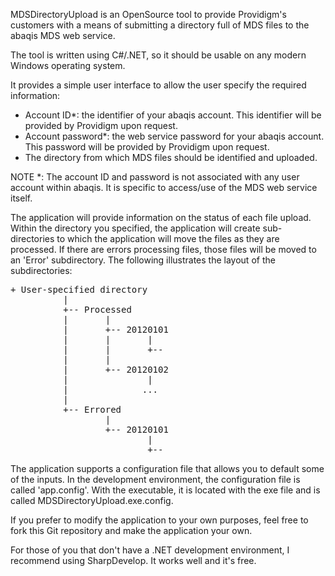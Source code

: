 MDSDirectoryUpload is an OpenSource tool to provide Providigm's customers with a means of submitting a directory full of MDS files to the abaqis MDS web service.

The tool is written using C#/.NET, so it should be usable on any modern Windows operating system.

It provides a simple user interface to allow the user specify the required information:

* Account ID*: the identifier of your abaqis account. This identifier will be provided by Providigm upon request.
* Account password*: the web service password for your abaqis account. This password will be provided by Providigm upon request.
* The directory from which MDS files should be identified and uploaded.

NOTE *: The account ID and password is not associated with any user account within abaqis. It is specific to access/use of the MDS web service itself.

The application will provide information on the status of each file upload. Within the directory you specified, the application will create sub-directories to which the application will move the files as they are processed. If there are errors processing files, those files will be moved to an 'Error' subdirectory. The following illustrates the layout of the subdirectories:

<pre>
+ User-specified directory
          |
          +-- Processed
          |       |
          |       +-- 20120101
          |       |       |
          |       |       +-- <processed MDS files>
          |       |
          |       +-- 20120102
          |               |
          |              ...
          |
          +-- Errored
                  |
                  +-- 20120101
                          |
                          +-- <MDS files that had errors during upload>
</pre>

The application supports a configuration file that allows you to default some of the inputs. In the development environment, the configuration file is called 'app.config'. With the executable, it is located with the exe file and is called MDSDirectoryUpload.exe.config.

If you prefer to modify the application to your own purposes, feel free to fork this Git repository and make the application your own.

For those of you that don't have a .NET development environment, I recommend using SharpDevelop. It works well and it's free.


 
